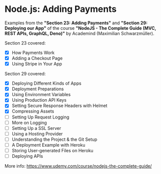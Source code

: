 # Node.js: Adding Payments

Examples from the **"Section 23: Adding Payments"** and **"Section 29: Deploying our App"** of the course **"NodeJS - The Complete Guide (MVC, REST APIs, GraphQL, Deno)"** by Academind (Maximilian Schwarzmüller).

Section 23 covered:

- [x] How Payments Work
- [x] Adding a Checkout Page
- [x] Using Stripe in Your App

Section 29 covered:

- [x] Deploying Different Kinds of Apps
- [x] Deployment Preparations
- [x] Using Environment Variables
- [x] Using Production API Keys
- [x] Setting Secure Response Headers with Helmet
- [x] Compressing Assets
- [ ] Setting Up Request Logging
- [ ] More on Logging
- [ ] Setting Up a SSL Server
- [ ] Using a Hosting Provider
- [ ] Understanding the Project & the Git Setup
- [ ] A Deployment Example with Heroku
- [ ] Storing User-generated Files on Heroku
- [ ] Deploying APIs

More info: https://www.udemy.com/course/nodejs-the-complete-guide/